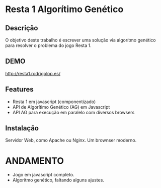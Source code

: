 Resta 1 Algorítimo Genético
===========================

Descrição
---------

O objetivo deste trabalho é escrever uma solução via algorítmo genético
para resolver o problema do jogo Resta 1.

DEMO
----

http://resta1.rodrigolop.es/

Features
--------

- Resta 1 em javascript (componentizado)
- API de Algorítimo Genético (AG) em Javascript
- API AG para execução em paralelo com diversos browsers


Instalação
----------

Servidor Web, como Apache ou Nginx. Um brownser moderno.



ANDAMENTO
=========

- Jogo em javascript completo.
- Algoritmo genético, faltando alguns ajustes.
